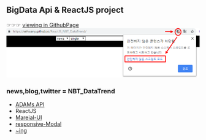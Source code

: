 BigData Api & ReactJS project
-------------
☞☞☞ [viewing in GithubPage](https://sehwanY.github.io/ReactJS_NBT_DataTrend)
<img src="./gitpageImage.png"/>

### news,blog,twitter = NBT_DataTrend
- [ADAMs API](http://adams.ai) 
- ReactJS
- [Mareial-UI](https://www.npmjs.com/package/@material-ui/core)
- [responsive-Modal](https://github.com/pradel/react-responsive-modal)
- [~ing](#)
